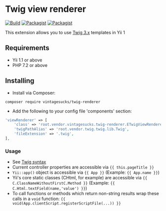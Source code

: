 # Twig view renderer

[![Build](https://api.travis-ci.com/vintagesucks/twig-renderer.svg?branch=master)](https://travis-ci.com/vintagesucks/twig-renderer) [![Packagist](https://img.shields.io/packagist/v/vintagesucks/twig-renderer.svg)](https://packagist.org/packages/vintagesucks/twig-renderer) [![Packagist](https://img.shields.io/packagist/dt/vintagesucks/twig-renderer.svg)](https://packagist.org/packages/vintagesucks/twig-renderer)

This extension allows you to use [Twig 3.x](https://twig.symfony.com/) templates in Yii 1

## Requirements
* Yii 1.1 or above
* PHP 7.2 or above

## Installing

* Install via Composer:

`composer require vintagesucks/twig-renderer`

* Add the following to your config file 'components' section:

```php
'viewRenderer' => [
    'class' => 'root.vendor.vintagesucks.twig-renderer.ETwigViewRenderer',
    'twigPathAlias' => 'root.vendor.twig.twig.lib.Twig',
    'fileExtension' => '.twig',
],
```

### Usage
* See [Twig syntax](https://twig.symfony.com/doc/2.x/templates.html)
* Current controller properties are accessible via `{{ this.pageTitle }}`
* `Yii::app()` object is accessible via `{{ App }}` (Example: `{{ App.name }}`)
* Yii's core static classes (CHtml, for example) are accessible via `{{ C.ClassNameWithoutFirstC.Method }}` (Example: `{{ C.Html.textField(name,'value') }}`)
* To call functions or methods which return non-string results wrap these calls in a `void` function: `{{ void(App.clientScript.registerScriptFile(...)) }}`
